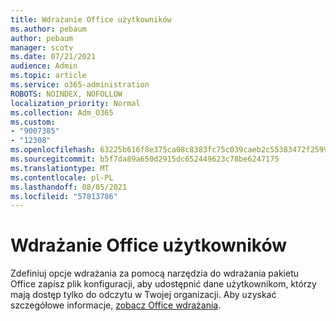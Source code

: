 ```yaml
---
title: Wdrażanie Office użytkowników
ms.author: pebaum
author: pebaum
manager: scotv
ms.date: 07/21/2021
audience: Admin
ms.topic: article
ms.service: o365-administration
ROBOTS: NOINDEX, NOFOLLOW
localization_priority: Normal
ms.collection: Adm_O365
ms.custom:
- "9007385"
- "12308"
ms.openlocfilehash: 63225b616f8e375ca08c8383fc75c039caeb2c55383472f259963f91f9944c55
ms.sourcegitcommit: b5f7da89a650d2915dc652449623c78be6247175
ms.translationtype: MT
ms.contentlocale: pl-PL
ms.lasthandoff: 08/05/2021
ms.locfileid: "57813786"
---
```

# <a name="deploy-office-to-your-users"></a>Wdrażanie Office użytkowników

Zdefiniuj opcje wdrażania za pomocą narzędzia do wdrażania pakietu Office zapisz plik konfiguracji, aby udostępnić dane użytkownikom, którzy mają dostęp tylko do odczytu w Twojej organizacji. Aby uzyskać szczegółowe informacje, [zobacz Office wdrażania](https://admin.microsoft.com/AdminPortal/Home#/modernonboarding/cdnwizard).